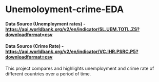 # Unemoloyment-crime-EDA
#### Data Source (Unemployment rates) - https://api.worldbank.org/v2/en/indicator/SL.UEM.TOTL.ZS?downloadformat=csv
#### Data Source (Crime Rate) - https://api.worldbank.org/v2/en/indicator/VC.IHR.PSRC.P5?downloadformat=csv
This project compares and highlights unemployment and crime rate of different countries over a period of time.

